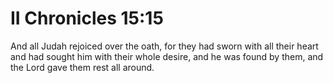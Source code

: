 # II Chronicles 15:15

And all Judah rejoiced over the oath, for they had sworn with all their heart and had sought him with their whole desire, and he was found by them, and the Lord gave them rest all around.
